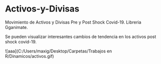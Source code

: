 # Activos-y-Divisas
Movimiento de Activos y Divisas Pre y Post Shock Covid-19. Libreria Gganimate.

Se pueden visualizar interesantes cambios de tendencia en los activos post shock covid-19.



![aaa](C:/Users/maxig/Desktop/Carpetas/Trabajos en R/Dinamicos/activos.gif)
